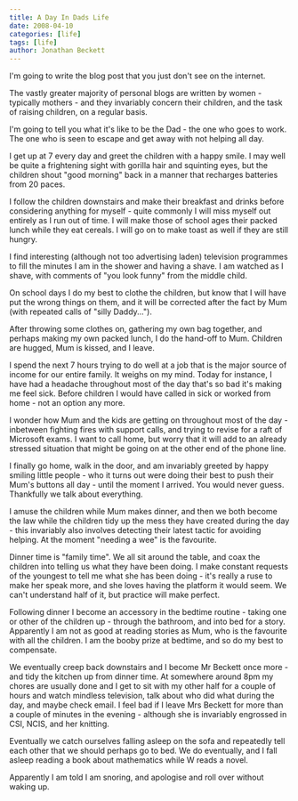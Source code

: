 ```yaml
---
title: A Day In Dads Life
date: 2008-04-10
categories: [life]
tags: [life]
author: Jonathan Beckett
---
```


I'm going to write the blog post that you just don't see on the internet.

The vastly greater majority of personal blogs are written by women - typically mothers - and they invariably concern their children, and the task of raising children, on a regular basis.

I'm going to tell you what it's like to be the Dad - the one who goes to work. The one who is seen to escape and get away with not helping all day.

I get up at 7 every day and greet the children with a happy smile. I may well be quite a frightening sight with gorilla hair and squinting eyes, but the children shout "good morning" back in a manner that recharges batteries from 20 paces.

I follow the children downstairs and make their breakfast and drinks before considering anything for myself - quite commonly I will miss myself out entirely as I run out of time. I will make those of school ages their packed lunch while they eat cereals. I will go on to make toast as well if they are still hungry.

I find interesting (although not too advertising laden) television programmes to fill the minutes I am in the shower and having a shave. I am watched as I shave, with comments of "you look funny" from the middle child.

On school days I do my best to clothe the children, but know that I will have put the wrong things on them, and it will be corrected after the fact by Mum (with repeated calls of "silly Daddy...").

After throwing some clothes on, gathering my own bag together, and perhaps making my own packed lunch, I do the hand-off to Mum. Children are hugged, Mum is kissed, and I leave.

I spend the next 7 hours trying to do well at a job that is the major source of income for our entire family. It weighs on my mind. Today for instance, I have had a headache throughout most of the day that's so bad it's making me feel sick. Before children I would have called in sick or worked from home - not an option any more.

I wonder how Mum and the kids are getting on throughout most of the day - inbetween fighting fires with support calls, and trying to revise for a raft of Microsoft exams. I want to call home, but worry that it will add to an already stressed situation that might be going on at the other end of the phone line.

I finally go home, walk in the door, and am invariably greeted by happy smiling little people - who it turns out were doing their best to push their Mum's buttons all day - until the moment I arrived. You would never guess. Thankfully we talk about everything.

I amuse the children while Mum makes dinner, and then we both become the law while the children tidy up the mess they have created during the day - this invariably also involves detecting their latest tactic for avoiding helping. At the moment "needing a wee" is the favourite.

Dinner time is "family time". We all sit around the table, and coax the children into telling us what they have been doing. I make constant requests of the youngest to tell me what she has been doing - it's really a ruse to make her speak more, and she loves having the platform it would seem. We can't understand half of it, but practice will make perfect.

Following dinner I become an accessory in the bedtime routine - taking one or other of the children up - through the bathroom, and into bed for a story. Apparently I am not as good at reading stories as Mum, who is the favourite with all the children. I am the booby prize at bedtime, and so do my best to compensate.

We eventually creep back downstairs and I become Mr Beckett once more - and tidy the kitchen up from dinner time. At somewhere around 8pm my chores are usually done and I get to sit with my other half for a couple of hours and watch mindless television, talk about who did what during the day, and maybe check email. I feel bad if I leave Mrs Beckett for more than a couple of minutes in the evening - although she is invariably engrossed in CSI, NCIS, and her knitting.

Eventually we catch ourselves falling asleep on the sofa and repeatedly tell each other that we should perhaps go to bed. We do eventually, and I fall asleep reading a book about mathematics while W reads a novel.

Apparently I am told I am snoring, and apologise and roll over without waking up.